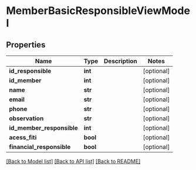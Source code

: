 # MemberBasicResponsibleViewModel

## Properties
Name | Type | Description | Notes
------------ | ------------- | ------------- | -------------
**id_responsible** | **int** |  | [optional] 
**id_member** | **int** |  | [optional] 
**name** | **str** |  | [optional] 
**email** | **str** |  | [optional] 
**phone** | **str** |  | [optional] 
**observation** | **str** |  | [optional] 
**id_member_responsible** | **int** |  | [optional] 
**acess_fiti** | **bool** |  | [optional] 
**financial_responsible** | **bool** |  | [optional] 

[[Back to Model list]](../README.md#documentation-for-models) [[Back to API list]](../README.md#documentation-for-api-endpoints) [[Back to README]](../README.md)

